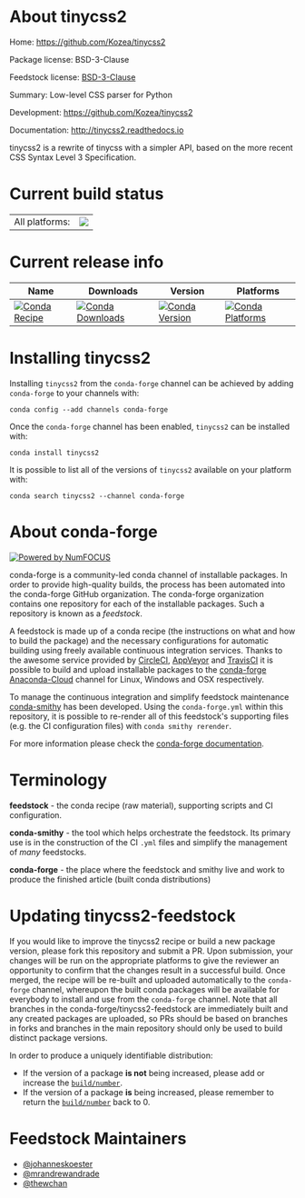 About tinycss2
==============

Home: https://github.com/Kozea/tinycss2

Package license: BSD-3-Clause

Feedstock license: [BSD-3-Clause](https://github.com/conda-forge/tinycss2-feedstock/blob/master/LICENSE.txt)

Summary: Low-level CSS parser for Python

Development: https://github.com/Kozea/tinycss2

Documentation: http://tinycss2.readthedocs.io

tinycss2 is a rewrite of tinycss with a simpler API, based on the more recent
CSS Syntax Level 3 Specification.


Current build status
====================


<table><tr><td>All platforms:</td>
    <td>
      <a href="https://dev.azure.com/conda-forge/feedstock-builds/_build/latest?definitionId=5236&branchName=master">
        <img src="https://dev.azure.com/conda-forge/feedstock-builds/_apis/build/status/tinycss2-feedstock?branchName=master">
      </a>
    </td>
  </tr>
</table>

Current release info
====================

| Name | Downloads | Version | Platforms |
| --- | --- | --- | --- |
| [![Conda Recipe](https://img.shields.io/badge/recipe-tinycss2-green.svg)](https://anaconda.org/conda-forge/tinycss2) | [![Conda Downloads](https://img.shields.io/conda/dn/conda-forge/tinycss2.svg)](https://anaconda.org/conda-forge/tinycss2) | [![Conda Version](https://img.shields.io/conda/vn/conda-forge/tinycss2.svg)](https://anaconda.org/conda-forge/tinycss2) | [![Conda Platforms](https://img.shields.io/conda/pn/conda-forge/tinycss2.svg)](https://anaconda.org/conda-forge/tinycss2) |

Installing tinycss2
===================

Installing `tinycss2` from the `conda-forge` channel can be achieved by adding `conda-forge` to your channels with:

```
conda config --add channels conda-forge
```

Once the `conda-forge` channel has been enabled, `tinycss2` can be installed with:

```
conda install tinycss2
```

It is possible to list all of the versions of `tinycss2` available on your platform with:

```
conda search tinycss2 --channel conda-forge
```


About conda-forge
=================

[![Powered by NumFOCUS](https://img.shields.io/badge/powered%20by-NumFOCUS-orange.svg?style=flat&colorA=E1523D&colorB=007D8A)](http://numfocus.org)

conda-forge is a community-led conda channel of installable packages.
In order to provide high-quality builds, the process has been automated into the
conda-forge GitHub organization. The conda-forge organization contains one repository
for each of the installable packages. Such a repository is known as a *feedstock*.

A feedstock is made up of a conda recipe (the instructions on what and how to build
the package) and the necessary configurations for automatic building using freely
available continuous integration services. Thanks to the awesome service provided by
[CircleCI](https://circleci.com/), [AppVeyor](https://www.appveyor.com/)
and [TravisCI](https://travis-ci.com/) it is possible to build and upload installable
packages to the [conda-forge](https://anaconda.org/conda-forge)
[Anaconda-Cloud](https://anaconda.org/) channel for Linux, Windows and OSX respectively.

To manage the continuous integration and simplify feedstock maintenance
[conda-smithy](https://github.com/conda-forge/conda-smithy) has been developed.
Using the ``conda-forge.yml`` within this repository, it is possible to re-render all of
this feedstock's supporting files (e.g. the CI configuration files) with ``conda smithy rerender``.

For more information please check the [conda-forge documentation](https://conda-forge.org/docs/).

Terminology
===========

**feedstock** - the conda recipe (raw material), supporting scripts and CI configuration.

**conda-smithy** - the tool which helps orchestrate the feedstock.
                   Its primary use is in the construction of the CI ``.yml`` files
                   and simplify the management of *many* feedstocks.

**conda-forge** - the place where the feedstock and smithy live and work to
                  produce the finished article (built conda distributions)


Updating tinycss2-feedstock
===========================

If you would like to improve the tinycss2 recipe or build a new
package version, please fork this repository and submit a PR. Upon submission,
your changes will be run on the appropriate platforms to give the reviewer an
opportunity to confirm that the changes result in a successful build. Once
merged, the recipe will be re-built and uploaded automatically to the
`conda-forge` channel, whereupon the built conda packages will be available for
everybody to install and use from the `conda-forge` channel.
Note that all branches in the conda-forge/tinycss2-feedstock are
immediately built and any created packages are uploaded, so PRs should be based
on branches in forks and branches in the main repository should only be used to
build distinct package versions.

In order to produce a uniquely identifiable distribution:
 * If the version of a package **is not** being increased, please add or increase
   the [``build/number``](https://docs.conda.io/projects/conda-build/en/latest/resources/define-metadata.html#build-number-and-string).
 * If the version of a package **is** being increased, please remember to return
   the [``build/number``](https://docs.conda.io/projects/conda-build/en/latest/resources/define-metadata.html#build-number-and-string)
   back to 0.

Feedstock Maintainers
=====================

* [@johanneskoester](https://github.com/johanneskoester/)
* [@mrandrewandrade](https://github.com/mrandrewandrade/)
* [@thewchan](https://github.com/thewchan/)

